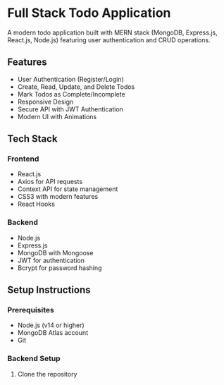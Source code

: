 # Full Stack Todo Application

A modern todo application built with MERN stack (MongoDB, Express.js, React.js, Node.js) featuring user authentication and CRUD operations.

## Features

- User Authentication (Register/Login)
- Create, Read, Update, and Delete Todos
- Mark Todos as Complete/Incomplete
- Responsive Design
- Secure API with JWT Authentication
- Modern UI with Animations

## Tech Stack

### Frontend
- React.js
- Axios for API requests
- Context API for state management
- CSS3 with modern features
- React Hooks

### Backend
- Node.js
- Express.js
- MongoDB with Mongoose
- JWT for authentication
- Bcrypt for password hashing

## Setup Instructions

### Prerequisites
- Node.js (v14 or higher)
- MongoDB Atlas account
- Git

### Backend Setup
1. Clone the repository 